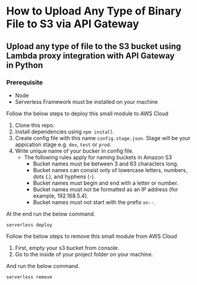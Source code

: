 # How to Upload Any Type of Binary File to S3 via API Gateway

## Upload any type of file to the S3 bucket using Lambda proxy integration with API Gateway in Python


### Prerequisite
- Node
- Serverless Framework must be installed on your machine

Follow the below steps to deploy this small module to AWS Cloud 

1. Clone this repo.
2. Install dependencies using `npm install`.
3. Create config file with this name `config.stage.json`. Stage will be your appication stage e.g. `dev`, `test` or `prod`.
4. Write unique name of your bucker in config file.
    * The following rules apply for naming buckets in Amazon S3
        - Bucket names must be between 3 and 63 characters long.
        - Bucket names can consist only of lowercase letters, numbers, dots (.), and hyphens (-). 
        - Bucket names must begin and end with a letter or number.
        - Bucket names must not be formatted as an IP address (for example, 192.168.5.4). 
        - Bucket names must not start with the prefix `xn--`.

At the end run the below command.
```
serverless deploy
```

Follow the below steps to remove this small module from AWS Cloud 

1. First, empty your s3 bucket from console.
2. Go to the inside of your project folder on your machine.

And run the below command.
```
serverless remove
```
